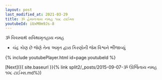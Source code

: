 ```yaml
---
layout: post
last_modified_at: 2021-03-29
title: ૐ હેમાનગાય નમહ ૧૦૮ ટાઈમ્સ
youtubeId: iUxM0m9Js-8
---
```

 
 
 ૐ વિવસ્વાથૅ સવિથામૃતહાય નમહ  
 
 -  ચંદ્ર કોણ છે જેણે તેના અમૃત દ્વારા કિરણોની જેમ વિશ્વને ભીંજાવ્યું 
 
  
 
  
 
 
 
 
 
 


{% include youtubePlayer.html id=page.youtubeId %}
 
[Next]({{ site.baseurl }}{% link  split2/_posts/2015-09-07-ૐ ઊર્જિતાય નમહ ૧૦૮ ટાઈમ્સ.md%})
 
